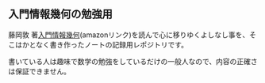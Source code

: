 ## 入門情報幾何の勉強用
藤岡敦 著[入門情報幾何](https://www.amazon.co.jp/%E5%85%A5%E9%96%80-%E6%83%85%E5%A0%B1%E5%B9%BE%E4%BD%95-%E7%B5%B1%E8%A8%88%E7%9A%84%E3%83%A2%E3%83%87%E3%83%AB%E3%82%92%E3%81%B2%E3%82%82%E3%81%A8%E3%81%8F%E5%BE%AE%E5%88%86%E5%B9%BE%E4%BD%95%E5%AD%A6-%E8%97%A4%E5%B2%A1-%E6%95%A6-ebook/dp/B0C36CCNSR/ref=sr_1_1?__mk_ja_JP=%E3%82%AB%E3%82%BF%E3%82%AB%E3%83%8A&crid=2LCNLVT3WVEWM&keywords=%E5%85%A5%E9%96%80%E6%83%85%E5%A0%B1%E5%B9%BE%E4%BD%95%E5%AD%A6&qid=1687514559&s=digital-text&sprefix=%E5%85%A5%E9%96%80%E6%83%85%E5%A0%B1%E5%B9%BE%E4%BD%95%E5%AD%A6%2Cdigital-text%2C252&sr=1-1)(amazonリンク)を読んで心に移りゆくよしなし事を、そこはかとなく書き作ったノートの記録用レポジトリです。

書いている人は趣味で数学の勉強をしているだけの一般人なので、内容の正確さは保証できません。
